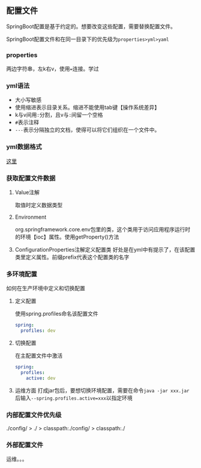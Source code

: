 ## 配置文件

SpringBoot配置是基于约定的。想要改变这些配置，需要替换配置文件。

SpringBoot配置文件和在同一目录下的优先级为`properties>yml>yaml`

### properties

两边字符串，左k右v，使用`=`连接。学过

### yml语法

- 大小写敏感
- 使用缩进表示目录关系。缩进不能使用tab键【操作系统差异】
- k与v间用`:`分割，且v与`:`间留一个空格
- `#`表示注释
- `---`表示分隔独立的文档，使得可以将它们组织在一个文件中。

### yml数据格式

[这里](src/main/resources/application.yml)

### 获取配置文件数据

1. Value注解

   取值时定义数据类型
2. Environment

   org.springframework.core.env包里的类，这个类用于访问应用程序运行时的环境【ioc】属性。使用getProperty()方法
3. ConfigurationProperties注解定义配置类
   好处是在yml中有提示了，在该配置类里定义属性。前缀prefix代表这个配置类的名字

### 多环境配置

如何在生产环境中定义和切换配置

1. 定义配置

   使用spring.profiles命名该配置文件

   ```yaml
   spring:
     profiles: dev
   ```
2. 切换配置
   
   在主配置文件中激活
   ```yaml
   spring:
     profiles:
       active: dev
   ```
   
3. 运维方面
   打成jar包后，要想切换环境配置，需要在命令`java -jar xxx.jar `后输入`--spring.profiles.active=xxx`以指定环境


### 内部配置文件优先级
./config/ > ./ > classpath:./config/ > classpath:./

### 外部配置文件
运维。。。